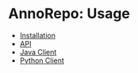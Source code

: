 # AnnoRepo: Usage

- [Installation](install.md)
- [API](api-usage.md)
- [Java Client](../client/readme.md)
- [Python Client](https://github.com/knaw-huc/annorepo-python-client)
